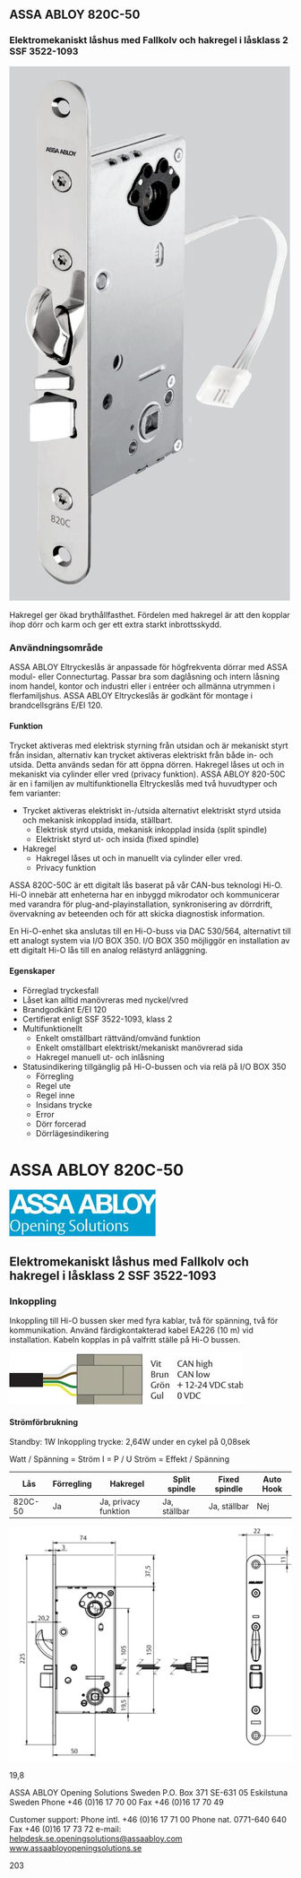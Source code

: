 ## ASSA ABLOY 820C-50

### Elektromekaniskt låshus med Fallkolv och hakregel i låsklass 2 SSF 3522-1093

![](_page_0_Picture_3.jpeg)

Hakregel ger ökad brythållfasthet. Fördelen med hakregel är att den kopplar ihop dörr och karm och ger ett extra starkt inbrottsskydd.

### **Användningsområde**

ASSA ABLOY Eltryckeslås är anpassade för högfrekventa dörrar med ASSA modul- eller Connecturtag. Passar bra som daglåsning och intern låsning inom handel, kontor och industri eller i entréer och allmänna utrymmen i flerfamiljshus. ASSA ABLOY Eltryckeslås är godkänt för montage i brandcellsgräns E/EI 120.

#### **Funktion**

Trycket aktiveras med elektrisk styrning från utsidan och är mekaniskt styrt från insidan, alternativ kan trycket aktiveras elektriskt från både in- och utsida. Detta används sedan för att öppna dörren. Hakregel låses ut och in mekaniskt via cylinder eller vred (privacy funktion). ASSA ABLOY 820-50C är en i familjen av multifunktionella Eltryckeslås med två huvudtyper och fem varianter:

- Trycket aktiveras elektriskt in-/utsida alternativt elektriskt styrd utsida och mekanisk inkopplad insida, ställbart.
	- Elektrisk styrd utsida, mekanisk inkopplad insida (split spindle)
	- Elektriskt styrd ut- och insida (fixed spindle)
- Hakregel
	- Hakregel låses ut och in manuellt via cylinder eller vred.
	- Privacy funktion

ASSA 820C-50C är ett digitalt lås baserat på vår CAN-bus teknologi Hi-O. Hi-O innebär att enheterna har en inbyggd mikrodator och kommunicerar med varandra för plug-and-playinstallation, synkronisering av dörrdrift, övervakning av beteenden och för att skicka diagnostisk information.

En Hi-O-enhet ska anslutas till en Hi-O-buss via DAC 530/564, alternativt till ett analogt system via I/O BOX 350. I/O BOX 350 möjliggör en installation av ett digitalt Hi-O lås till en analog relästyrd anläggning.

#### **Egenskaper**

- Förreglad tryckesfall
- Låset kan alltid manövreras med nyckel/vred
- Brandgodkänt E/EI 120
- Certifierat enligt SSF 3522-1093, klass 2
- Multifunktionellt
	- Enkelt omställbart rättvänd/omvänd funktion
	- Enkelt omställbart elektriskt/mekaniskt manövrerad sida
	- Hakregel manuell ut- och inlåsning
- Statusindikering tillgänglig på Hi-O-bussen och via relä på I/O BOX 350
	- Förregling
	- Regel ute
	- Regel inne
	- Insidans trycke
	- Error
	- Dörr forcerad
	- Dörrlägesindikering

# ASSA ABLOY 820C-50

![](_page_1_Picture_1.jpeg)

## Elektromekaniskt låshus med Fallkolv och hakregel i låsklass 2 SSF 3522-1093

### **Inkoppling**

Inkoppling till Hi-O bussen sker med fyra kablar, två för spänning, två för kommunikation. Använd färdigkontakterad kabel EA226 (10 m) vid installation. Kabeln kopplas in på valfritt ställe på Hi-O bussen.

![](_page_1_Figure_5.jpeg)

#### **Strömförbrukning**

Standby: 1W Inkoppling trycke: 2,64W under en cykel på 0,08sek

Watt / Spänning = Ström I = P / U Ström = Effekt / Spänning

| Lås     | Förregling | Hakregel             | Split spindle | Fixed spindle | Auto Hook |
|---------|------------|----------------------|---------------|---------------|-----------|
| 820C-50 | Ja         | Ja, privacy funktion | Ja, ställbar  | Ja, ställbar  | Nej       |

![](_page_1_Figure_10.jpeg)

19,8

ASSA ABLOY Opening Solutions Sweden P.O. Box 371 SE-631 05 Eskilstuna Sweden Phone +46 (0)16 17 70 00 Fax +46 (0)16 17 70 49

Customer support: Phone intl. +46 (0)16 17 71 00 Phone nat. 0771-640 640 Fax +46 (0)16 17 73 72 e-mail: helpdesk.se.openingsolutions@assaabloy.com www.assaabloyopeningsolutions.se

203